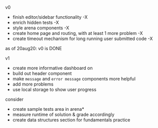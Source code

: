 v0

- finish editor/sidebar functionality -X
- enrich hidden tests -X
- style arena components -X
- create home page and routing, with at least 1 more problem -X
- create timeout mechanism for long running user submitted code -X

as of 20aug20: v0 is DONE

v1

- create more informative dashboard on
- build out header component
- make `message` and `error message` components more helpful
- add more problems
- use local storage to show user progress

consider

- create sample tests area in arena\*
- measure runtime of solution & grade accordingly
- create data structures section for fundamentals practice
